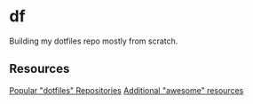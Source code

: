# df

Building my dotfiles repo mostly from scratch.

## Resources

[Popular "dotfiles" Repositories](https://github.com/search?o=desc&q=dotfiles&s=stars&type=Repositories&utf8=%E2%9C%93)
[Additional "awesome" resources](https://github.com/webpro/awesome-dotfiles)
